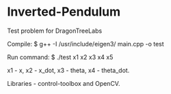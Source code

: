 # Inverted-Pendulum
Test problem for DragonTreeLabs

Compile: $ g++ -I /usr/include/eigen3/ main.cpp -o test

Run command: $ ./test x1 x2 x3 x4 x5

x1 - x, x2 - x_dot, x3 - theta, x4 - theta_dot.

Libraries - control-toolbox and OpenCV.

